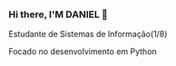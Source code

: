 ### Hi there, I'M DANIEL 👋
Estudante de Sistemas de Informação(1/8)

Focado no desenvolvimento em Python


<div align="center">
  <a href="https://github.com/AndreRaye%22%3E
  <img width="42%" src="https://github-readme-stats.vercel.app/api?username=DanielSR1&show_icons=true&theme=blue-green&include_all_commits=true&count_private=true%22/%3E
  <img width="50%" src="https://github-readme-stats.vercel.app/api/top-langs/?username=DanielSR1&layout=compact&langs_count=7&theme=blue-green%22/%3E
</div>
